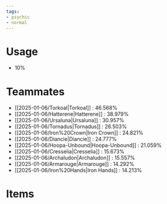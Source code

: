 ```yaml
---
tags:
- psychic
- normal
---
```

# Usage
- 10%
# Teammates
- [[2025-01-06/Torkoal|Torkoal]] : 46.568%
- [[2025-01-06/Hatterene|Hatterene]] : 38.979%
- [[2025-01-06/Ursaluna|Ursaluna]] : 30.957%
- [[2025-01-06/Tornadus|Tornadus]] : 26.503%
- [[2025-01-06/Iron%20Crown|Iron Crown]] : 24.821%
- [[2025-01-06/Diancie|Diancie]] : 24.777%
- [[2025-01-06/Hoopa-Unbound|Hoopa-Unbound]] : 21.059%
- [[2025-01-06/Cresselia|Cresselia]] : 15.673%
- [[2025-01-06/Archaludon|Archaludon]] : 15.557%
- [[2025-01-06/Armarouge|Armarouge]] : 14.292%
- [[2025-01-06/Iron%20Hands|Iron Hands]] : 14.213%
# Items